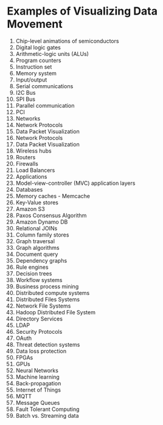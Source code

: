 # Examples of Visualizing Data Movement

1. Chip-level animations of semiconductors
2. Digital logic gates
3. Arithmetic-logic units (ALUs)
4. Program counters
5. Instruction set
6. Memory system
7. Input/output
8. Serial communications
9. I2C Bus
10. SPI Bus
9. Parallel communication
10. PCI
10. Networks
11. Network Protocols
12. Data Packet Visualization
13. Network Protocols
14. Data Packet Visualization
15. Wireless hubs
16. Routers
17. Firewalls
18. Load Balancers
18. Applications
19. Model-view-controller (MVC) application layers
20. Databases
30. Memory caches - Memcache
31. Key-Value stores
32. Amazon S3
33. Paxos Consensus Algorithm
34. Amazon Dynamo DB
34. Relational JOINs
17. Column family stores
18. Graph traversal
19. Graph algorithms
20. Document query
21. Dependency graphs
22. Rule engines
23. Decision trees
23. Workflow systems
24. Business process mining
24. Distributed compute systems
25. Distributed Files Systems
26. Network File Systems
27. Hadoop Distributed File System
24. Directory Services
25. LDAP
24. Security Protocols
24. OAuth
25. Threat detection systems
26. Data loss protection
25. FPGAs
26. GPUs
27. Neural Networks
28. Machine learning
29. Back-propagation
30. Internet of Things
31. MQTT
32. Message Queues
33. Fault Tolerant Computing
34. Batch vs. Streaming data

